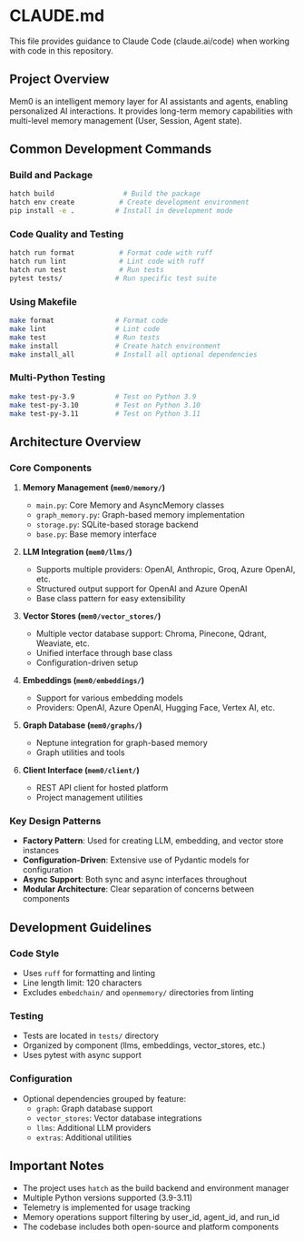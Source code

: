 # CLAUDE.md

This file provides guidance to Claude Code (claude.ai/code) when working with code in this repository.

## Project Overview

Mem0 is an intelligent memory layer for AI assistants and agents, enabling personalized AI interactions. It provides long-term memory capabilities with multi-level memory management (User, Session, Agent state).

## Common Development Commands

### Build and Package
```bash
hatch build                 # Build the package
hatch env create           # Create development environment
pip install -e .          # Install in development mode
```

### Code Quality and Testing
```bash
hatch run format           # Format code with ruff
hatch run lint             # Lint code with ruff
hatch run test             # Run tests
pytest tests/             # Run specific test suite
```

### Using Makefile
```bash
make format               # Format code
make lint                 # Lint code
make test                 # Run tests
make install              # Create hatch environment
make install_all          # Install all optional dependencies
```

### Multi-Python Testing
```bash
make test-py-3.9          # Test on Python 3.9
make test-py-3.10         # Test on Python 3.10
make test-py-3.11         # Test on Python 3.11
```

## Architecture Overview

### Core Components

1. **Memory Management (`mem0/memory/`)**
   - `main.py`: Core Memory and AsyncMemory classes
   - `graph_memory.py`: Graph-based memory implementation
   - `storage.py`: SQLite-based storage backend
   - `base.py`: Base memory interface

2. **LLM Integration (`mem0/llms/`)**
   - Supports multiple providers: OpenAI, Anthropic, Groq, Azure OpenAI, etc.
   - Structured output support for OpenAI and Azure OpenAI
   - Base class pattern for easy extensibility

3. **Vector Stores (`mem0/vector_stores/`)**
   - Multiple vector database support: Chroma, Pinecone, Qdrant, Weaviate, etc.
   - Unified interface through base class
   - Configuration-driven setup

4. **Embeddings (`mem0/embeddings/`)**
   - Support for various embedding models
   - Providers: OpenAI, Azure OpenAI, Hugging Face, Vertex AI, etc.

5. **Graph Database (`mem0/graphs/`)**
   - Neptune integration for graph-based memory
   - Graph utilities and tools

6. **Client Interface (`mem0/client/`)**
   - REST API client for hosted platform
   - Project management utilities

### Key Design Patterns

- **Factory Pattern**: Used for creating LLM, embedding, and vector store instances
- **Configuration-Driven**: Extensive use of Pydantic models for configuration
- **Async Support**: Both sync and async interfaces throughout
- **Modular Architecture**: Clear separation of concerns between components

## Development Guidelines

### Code Style
- Uses `ruff` for formatting and linting
- Line length limit: 120 characters
- Excludes `embedchain/` and `openmemory/` directories from linting

### Testing
- Tests are located in `tests/` directory
- Organized by component (llms, embeddings, vector_stores, etc.)
- Uses pytest with async support

### Configuration
- Optional dependencies grouped by feature:
  - `graph`: Graph database support
  - `vector_stores`: Vector database integrations
  - `llms`: Additional LLM providers
  - `extras`: Additional utilities

## Important Notes

- The project uses `hatch` as the build backend and environment manager
- Multiple Python versions supported (3.9-3.11)
- Telemetry is implemented for usage tracking
- Memory operations support filtering by user_id, agent_id, and run_id
- The codebase includes both open-source and platform components